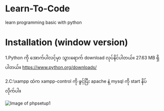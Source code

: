 # Learn-To-Code
learn programming basic with python


# Installation (window version)
 1.Python ကို အောက်ပါလင့်မှာ သွားရောက် download လုပ်နိင်ပါတယ်။
 27.63 MB ရှိပါတယ်။
 https://www.python.org/downloads/
 
 2.C:\xampp ထဲက xampp-control ကို ဖွင့်ပြီး apache နဲ့ mysql ကို start နိပ်လိုက်ပါ။
 
 ![Image of phpsetup1](https://github.com/KoMoeArkarOhm/image_resources_to_use_in_my_repositories/blob/master/Inkedpython_installation_LI.jpg)
 
 
